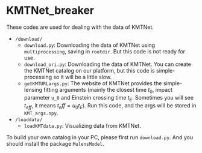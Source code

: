 # KMTNet_breaker

These codes are used for dealing with the data of KMTNet.
* `/download/`
    * `download.py`: Downloading the data of KMTNet using `multiprocessing`, saving in `rootdir`. But this code is not ready for use. 
    * `download_ori.py`: Downloading the data of KMTNet. You can create the KMTNet catalog on our platform, but this code is simple-processing so it will be a little slow.
    * `getKMTURLargs.py`: The website of KMTNet provides the simple-lensing fitting arguments (mainly the closest time $t_0$, impact parameter `u_0` and Einstein crossing time $t_E$. Sometimes you will see $t_{eff}$, it means $t_eff = u_0t_E$). Run this code, and the args will be stored in `KMT_args.npy`.
* `/loaddata/`
    * `loadKMTdata.py`: Visualizing data from KMTNet.

To build your own catalog in your PC, please first run `download.py`. And you should install the package `MulensModel`.